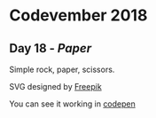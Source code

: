 # Codevember 2018

## Day 18 - *Paper*

Simple rock, paper, scissors.

SVG designed by [Freepik](http://www.freepik.com)

You can see it working in [codepen](https://codepen.io/RominaMartin/full/vQegvr/)